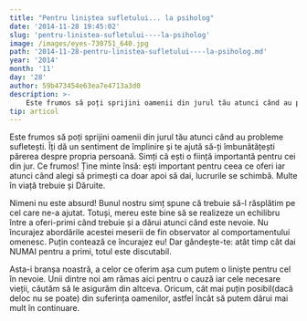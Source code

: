 ```yaml
---
title: "Pentru liniștea sufletului... la psiholog"
date: '2014-11-28 19:45:02'
slug: 'pentru-linistea-sufletului----la-psiholog'
image: /images/eyes-730751_640.jpg
path: '2014-11-28-pentru-linistea-sufletului----la-psiholog.md'
year: '2014'
month: '11'
day: '28'
author: 59b473454e63ea7e4713a3d0
description: >-
    Este frumos să poți sprijini oamenii din jurul tău atunci când au probleme sufletești. Îți dă un sentiment de împlinire și te ajută să-ți îmbunătățești părerea despre propria persoană. Simți că ești o
tip: articol
---
```

<div class="kg-card-markdown"><p>Este frumos să poți sprijini oamenii din jurul tău atunci când au probleme sufletești. Îți dă un sentiment de împlinire și te ajută să-ți îmbunătățești părerea despre propria persoană. Simți că ești o ființă importantă pentru cei din jur. Ce frumos! Ține minte însă: ești important pentru ceea ce oferi iar atunci când alegi să primești ca doar apoi să dai, lucrurile se schimbă. Multe în viață trebuie și Dăruite.</p>
<p>Nimeni nu este absurd! Bunul nostru simț spune că trebuie să-l răsplătim pe cel care ne-a ajutat. Totuși, mereu este bine să se realizeze un echilibru între a oferi-primi când trebuie și a dărui atunci când este nevoie. Nu încurajez abordările acestei meserii de fin observator al comportamentului omenesc. Puțin contează ce încurajez eu! Dar gândește-te: atât timp cât dai NUMAI pentru a primi, totul este discutabil.</p>
<p>Asta-i branșa noastră, a celor ce oferim așa cum putem o liniște pentru cel în nevoie. Unii dintre noi am rămas aici pentru o cauză iar cele necesare vieții, căutăm să le asigurăm din altceva. Oricum, cât mai puțin posibil(dacă deloc nu se poate) din suferința oamenilor, astfel încât să putem dărui mai mult în continuare.  </p>
</div>
    